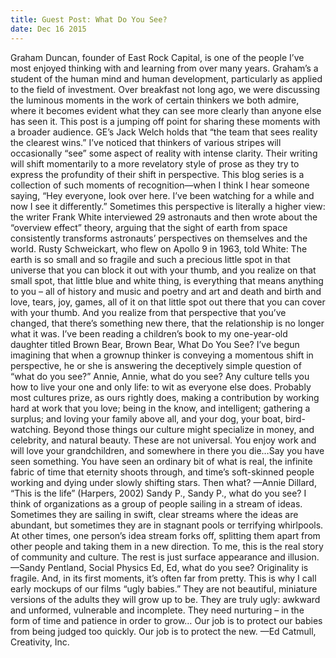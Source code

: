 ```yaml
---
title: Guest Post: What Do You See?
date: Dec 16 2015
---
```


Graham Duncan, founder of East Rock Capital, is one of the people I’ve most enjoyed thinking with and learning from over many years. Graham’s a student of the human mind and human development, particularly as applied to the field of investment. Over breakfast not long ago, we were discussing the luminous moments in the work of certain thinkers we both admire, where it becomes evident what they can see more clearly than anyone else has seen it. This post is a jumping off point for sharing these moments with a broader audience. GE’s Jack Welch holds that “the team that sees reality the clearest wins.” I’ve noticed that thinkers of various stripes will occasionally “see” some aspect of reality with intense clarity. Their writing will shift momentarily to a more revelatory style of prose as they try to express the profundity of their shift in perspective. This blog series is a collection of such moments of recognition—when I think I hear someone saying, “Hey everyone, look over here. I’ve been watching for a while and now I see it differently.” Sometimes this perspective is literally a higher view: the writer Frank White interviewed 29 astronauts and then wrote about the “overview effect” theory, arguing that the sight of earth from space consistently transforms astronauts’ perspectives on themselves and the world. Rusty Schweickart, who flew on Apollo 9 in 1963, told White: The earth is so small and so fragile and such a precious little spot in that universe that you can block it out with your thumb, and you realize on that small spot, that little blue and white thing, is everything that means anything to you – all of history and music and poetry and art and death and birth and love, tears, joy, games, all of it on that little spot out there that you can cover with your thumb. And you realize from that perspective that you’ve changed, that there’s something new there, that the relationship is no longer what it was. I’ve been reading a children’s book to my one-year-old daughter titled Brown Bear, Brown Bear, What Do You See? I’ve begun imagining that when a grownup thinker is conveying a momentous shift in perspective, he or she is answering the deceptively simple question of “what do you see?” Annie, Annie, what do you see? Any culture tells you how to live your one and only life: to wit as everyone else does. Probably most cultures prize, as ours rightly does, making a contribution by working hard at work that you love; being in the know, and intelligent; gathering a surplus; and loving your family above all, and your dog, your boat, bird-watching. Beyond those things our culture might specialize in money, and celebrity, and natural beauty. These are not universal. You enjoy work and will love your grandchildren, and somewhere in there you die…Say you have seen something. You have seen an ordinary bit of what is real, the infinite fabric of time that eternity shoots through, and time’s soft-skinned people working and dying under slowly shifting stars. Then what? —Annie Dillard, “This is the life” (Harpers, 2002) Sandy P., Sandy P., what do you see? I think of organizations as a group of people sailing in a stream of ideas. Sometimes they are sailing in swift, clear streams where the ideas are abundant, but sometimes they are in stagnant pools or terrifying whirlpools. At other times, one person’s idea stream forks off, splitting them apart from other people and taking them in a new direction. To me, this is the real story of community and culture. The rest is just surface appearance and illusion. —Sandy Pentland, Social Physics Ed, Ed, what do you see? Originality is fragile. And, in its first moments, it’s often far from pretty. This is why I call early mockups of our films “ugly babies.” They are not beautiful, miniature versions of the adults they will grow up to be. They are truly ugly: awkward and unformed, vulnerable and incomplete. They need nurturing – in the form of time and patience in order to grow… Our job is to protect our babies from being judged too quickly. Our job is to protect the new. —Ed Catmull, Creativity, Inc.
